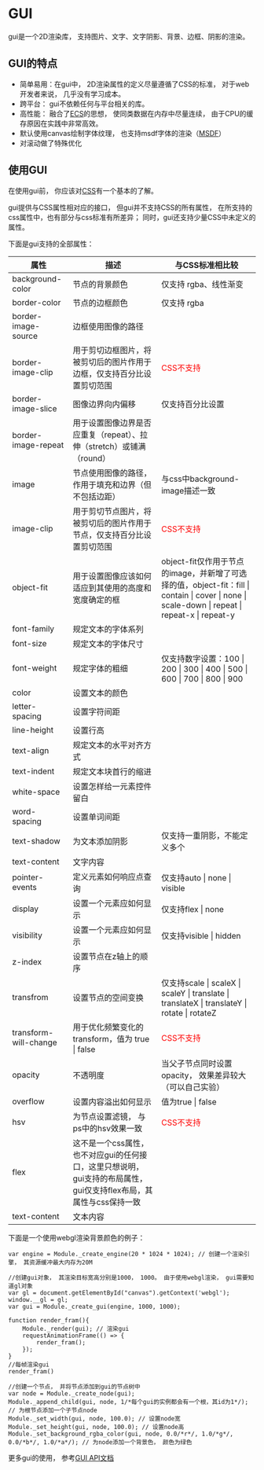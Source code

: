 # GUI

gui是一个2D渲染库， 支持图片、文字、文字阴影、背景、边框、阴影的渲染。

## GUI的特点

* 简单易用：在gui中， 2D渲染属性的定义尽量遵循了CSS的标准， 对于web开发者来说， 几乎没有学习成本。
* 跨平台： gui不依赖任何与平台相关的库。
* 高性能： 融合了[ECS](https://zhuanlan.zhihu.com/p/54164000)的思想， 使同类数据在内存中尽量连续， 由于CPU的缓存原因在实践中非常高效。
* 默认使用canvas绘制字体纹理， 也支持msdf字体的渲染（[MSDF](https://github.com/Chlumsky/msdfgen)）
* 对滚动做了特殊优化

## 使用GUI

在使用gui前， 你应该对[CSS](https://developer.mozilla.org/zh-CN/docs/Web/CSS/Reference)有一个基本的了解。

gui提供与CSS属性相对应的接口， 但gui并不支持CSS的所有属性， 在所支持的css属性中，也有部分与css标准有所差异； 同时，gui还支持少量CSS中未定义的属性。

下面是gui支持的全部属性：

| 属性 | 描述 | 与CSS标准相比较 |
| ------ | ------ | ------ |
| background-color | 节点的背景颜色 | 仅支持 rgba、线性渐变 |
| border-color     | 节点的边框颜色 | 仅支持 rgba |
| border-image-source | 边框使用图像的路径 | |
| border-image-clip | 用于剪切边框图片，将被剪切后的图片作用于边框，仅支持百分比设置剪切范围 | <font color=red>CSS不支持</font> |
| border-image-slice | 图像边界向内偏移 | 仅支持百分比设置 |
| border-image-repeat | 用于设置图像边界是否应重复（repeat）、拉伸（stretch）或铺满（round） | |
| image | 节点使用图像的路径，作用于填充和边界（但不包括边距） | 与css中background-image描述一致 |
| image-clip | 用于剪切节点图片，将被剪切后的图片作用于节点，仅支持百分比设置剪切范围 | <font color=red>CSS不支持</font> |
| object-fit | 用于设置图像应该如何适应到其使用的高度和宽度确定的框 | object-fit仅作用于节点的image，并新增了可选择的值，object-fit：fill \| contain \| cover \| none \| scale-down \| repeat \| repeat-x \| repeat-y |
| font-family | 规定文本的字体系列 |  |
| font-size | 规定文本的字体尺寸 |  |
| font-weight | 规定字体的粗细 | 仅支持数字设置：100 \| 200 \| 300 \| 400 \| 500 \| 600 \| 700 \| 800 \| 900 |
| color | 设置文本的颜色 |  |
| letter-spacing | 设置字符间距 |  |
| line-height | 设置行高 |  |
| text-align | 规定文本的水平对齐方式 |  |
| text-indent | 规定文本块首行的缩进 |  |
| white-space | 设置怎样给一元素控件留白 |  |
| word-spacing | 设置单词间距 |  |
| text-shadow | 为文本添加阴影 | 仅支持一重阴影，不能定义多个 |
| text-content | 文字内容 |  |
| pointer-events | 定义元素如何响应点查询 | 仅支持auto \| none \| visible |
| display | 设置一个元素应如何显示 | 仅支持flex \| none |
| visibility | 设置一个元素应如何显示 | 仅支持visible \| hidden |
| z-index | 设置节点在z轴上的顺序 | |
| transfrom | 设置节点的空间变换 | 仅支持scale \| scaleX \| scaleY \| translate \| translateX \| translateY \| rotate \| rotateZ |
| transform-will-change | 用于优化频繁变化的transform，值为 true \| false | <font color=red>CSS不支持</font> |
| opacity | 不透明度 | 当父子节点同时设置opacity， 效果差异较大（可以自己实验） |
| overflow | 设置内容溢出如何显示 | 值为true \| false |
| hsv | 为节点设置滤镜， 与ps中的hsv效果一致 | <font color=red>CSS不支持</font> |
| flex | 这不是一个css属性， 也不对应gui的任何接口，这里只想说明， gui支持的布局属性， gui仅支持flex布局，其属性与css保持一致 |  |
| text-content| 文本内容 |  |

下面是一个使用webgl渲染背景颜色的例子：

	var engine = Module._create_engine(20 * 1024 * 1024); // 创建一个渲染引擎， 其资源缓冲最大内存为20M

	//创建gui对象， 其渲染目标宽高分别是1000， 1000。 由于使用webgl渲染， gui需要知道gl对象
	var gl = document.getElementById("canvas").getContext('webgl');
	window.__gl = gl;
	var gui = Module._create_gui(engine, 1000, 1000);

	function render_fram(){
		Module._render(gui); // 渲染gui
		requestAnimationFrame(() => {
			render_fram();
		});
	}
	//每帧渲染gui
	render_fram()

	//创建一个节点， 并将节点添加到gui的节点树中
	var node = Module._create_node(gui);
	Module._append_child(gui, node, 1/*每个gui的实例都会有一个根，其id为1*/); // 为根节点添加一个子节点node
	Module._set_width(gui, node, 100.0); // 设置node宽
	Module._set_height(gui, node, 100.0); // 设置node高
	Module._set_background_rgba_color(gui, node, 0.0/*r*/, 1.0/*g*/, 0.0/*b*/, 1.0/*a*/); // 为node添加一个背景色， 颜色为绿色

更多gui的使用， 参考[GUI API文档]()